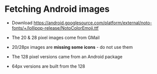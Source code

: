 # Fetching Android images

* Download https://android.googlesource.com/platform/external/noto-fonts/+/lollipop-release/NotoColorEmoji.ttf


* The 20 & 28 pixel images come from GMail
* 20/28px images are **missing some icons** - do not use them
* The 128 pixel versions came from an Android package
* 64px versions are built from the 128
